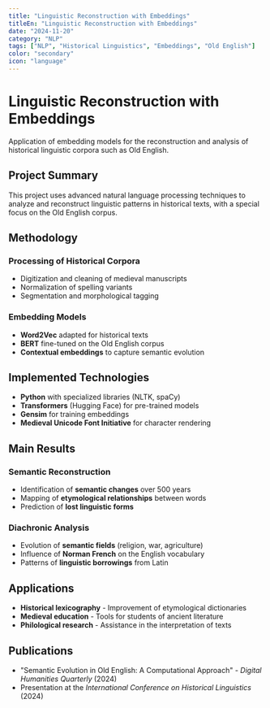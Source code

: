 ```yaml
---
title: "Linguistic Reconstruction with Embeddings"
titleEn: "Linguistic Reconstruction with Embeddings"
date: "2024-11-20"
category: "NLP"
tags: ["NLP", "Historical Linguistics", "Embeddings", "Old English"]
color: "secondary"
icon: "language"
---
```


# Linguistic Reconstruction with Embeddings

Application of embedding models for the reconstruction and analysis of historical linguistic corpora such as Old English.

## Project Summary

This project uses advanced natural language processing techniques to analyze and reconstruct linguistic patterns in historical texts, with a special focus on the Old English corpus.

## Methodology

### Processing of Historical Corpora
- Digitization and cleaning of medieval manuscripts
- Normalization of spelling variants
- Segmentation and morphological tagging

### Embedding Models
- **Word2Vec** adapted for historical texts
- **BERT** fine-tuned on the Old English corpus
- **Contextual embeddings** to capture semantic evolution

## Implemented Technologies

- **Python** with specialized libraries (NLTK, spaCy)
- **Transformers** (Hugging Face) for pre-trained models
- **Gensim** for training embeddings
- **Medieval Unicode Font Initiative** for character rendering

## Main Results

### Semantic Reconstruction
- Identification of **semantic changes** over 500 years
- Mapping of **etymological relationships** between words
- Prediction of **lost linguistic forms**

### Diachronic Analysis
- Evolution of **semantic fields** (religion, war, agriculture)
- Influence of **Norman French** on the English vocabulary
- Patterns of **linguistic borrowings** from Latin

## Applications

- **Historical lexicography** - Improvement of etymological dictionaries
- **Medieval education** - Tools for students of ancient literature
- **Philological research** - Assistance in the interpretation of texts

## Publications

- "Semantic Evolution in Old English: A Computational Approach" - *Digital Humanities Quarterly* (2024)
- Presentation at the *International Conference on Historical Linguistics* (2024)
